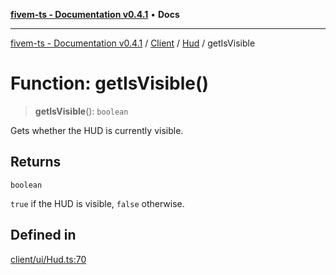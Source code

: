 [**fivem-ts - Documentation v0.4.1**](../../../../../README.md) • **Docs**

***

[fivem-ts - Documentation v0.4.1](../../../../../README.md) / [Client](../../../README.md) / [Hud](../README.md) / getIsVisible

# Function: getIsVisible()

> **getIsVisible**(): `boolean`

Gets whether the HUD is currently visible.

## Returns

`boolean`

`true` if the HUD is visible, `false` otherwise.

## Defined in

[client/ui/Hud.ts:70](https://github.com/Purpose-Dev/fivem-ts/blob/main/src/client/ui/Hud.ts#L70)
